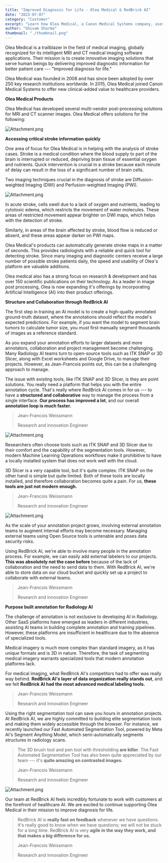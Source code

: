 ```yaml
---
title: "Improved Diagnosis for Life - Olea Medical & RedBrick AI"
date: "2023-07-07"
category: "Customer"
excerpt: "Learn how Olea Medical, a Canon Medical Systems company, uses RedBrick AI to develop intelligent MRI and CT imaging solutions. Discover how their team leverages our platform to create innovative diagnostic tools used by over 250 research institutions worldwide."
author: "Shivam Sharma"
thumbnail: "./thumbnail.png"
---
```


Olea Medical is a trailblazer in the field of medical imaging, globally recognized for its intelligent MRI and CT medical imaging software applications. Their mission is to create innovative imaging solutions that serve human beings by delivering improved diagnostic information for better patient care --- "Improved diagnosis for life."

Olea Medical was founded in 2008 and has since been adopted by over 250 key research institutions worldwide. In 2015, Olea Medical joined Canon Medical Systems to offer new clinical-added value to healthcare providers.

**Olea Medical Products**

Olea Medical has developed several multi-vendor post-processing solutions for MRI and CT scanner images. Olea Medical offers solutions for the following:

![Attachment.png](./products.svg)

**Accessing critical stroke information quickly**

One area of focus for Olea Medical is in helping with the analysis of stroke cases. Stroke is a medical condition where the blood supply to part of the brain is interrupted or reduced, depriving brain tissue of essential oxygen and nutrients. Quick intervention is crucial in a stroke because each minute of delay can result in the loss of a significant number of brain cells.

Two imaging techniques crucial in the diagnosis of stroke are Diffusion-weighted Imaging (DWI) and Perfusion-weighted Imaging (PWI).

![Attachment.png](./mri.svg)

In acute stroke, cells swell due to a lack of oxygen and nutrients, leading to cytotoxic edema, which restricts the movement of water molecules. These areas of restricted movement appear brighter on DWI maps, which helps with the detection of stroke.

Similarly, in areas of the brain affected by stroke, blood flow is reduced or absent, and these areas appear darker on PWI maps.

Olea Medical's products can automatically generate stroke maps in a matter of seconds. This provides radiologists with a reliable and quick tool for detecting stroke. Since many imaging and diagnostic centers receive a large number of possible stroke patients daily, the speed and usability of Olea's platform are valuable additions.

Olea medical also has a strong focus on research & development and has over 150 scientific publications on their technology. As a leader in image post processing, Olea is now expanding it's offerings by incorporating Artificial Intelligence (AI) into their product offerings.

**Structure and Collaboration through RedBrick AI**

The first step in training an AI model is to create a high-quality annotated ground-truth dataset, where the annotations should reflect the model's expected predictions. For example, if you want the model to segment brain tumors to calculate tumor size, you must first manually segment thousands of images as a reference standard.

As you expand your annotation efforts to larger datasets and more annotators, collaboration and project management become challenging. Many Radiology AI teams turn to open-source tools such as ITK SNAP or 3D Slicer, along with Excel worksheets and Google Drive, to manage their projects. However, as Jean-Francois points out, this can be a challenging approach to manage.

The issue with existing tools, like ITK SNAP and 3D Slicer, is they are point solutions. You really need a platform that helps you with the entire annotation cycle. That's really where RedBrick AI comes in for us --- to have a **structured and collaborative** way to manage the process from a single interface. **Our process has improved a lot**, and our overall **annotation loop is much faster.**

> Jean-Francois Weissmann
>
> Research and innovation Engineer

![Attachment.png](./chart.svg)

Researchers often choose tools such as ITK SNAP and 3D Slicer due to their comfort and the capability of the segmentation tools. However, modern Machine Learning Operations workflows make it prohibitive to have a locally installed system that does not work well with the cloud.

3D Slicer is a very capable tool, but it's quite complex. ITK SNAP on the other hand is simple but quite limited. Both of these tools are locally installed, and therefore collaboration becomes quite a pain. For us, **these tools are just not modern enough.**

> Jean-Francois Weissmann
>
> Research and innovation Engineer

![Attachment.png](./table.svg)

As the scale of your annotation project grows, involving external annotation teams to augment internal efforts may become necessary. Managing external teams using Open Source tools is untenable and poses data security risks.

Using RedBrick AI, we're able to involve many people in the annotation process. For example, we can easily add external labelers to our projects. **This was absolutely not the case before** because of the lack of collaboration and the need to send data to them. With RedBrick AI, we're able to store data on our cloud bucket and quickly set up a project to collaborate with external teams.

> Jean-Francois Weissmann
>
> Research and innovation Engineer

**Purpose built annotation for Radiology AI**

The challenge of annotation is not exclusive to developing AI in Radiology. Other SaaS platforms have emerged as leaders in different industries, assisting AI teams in building complete annotation and training pipelines. However, these platforms are insufficient in healthcare due to the absence of specialized tools.

Medical imagery is much more complex than standard imagery, as it has unique formats and is 3D in nature. Therefore, the task of segmenting medical imagery warrants specialized tools that modern annotation platforms lack.

For medical imaging, what RedBrick AI's competitors had to offer was really way behind. **RedBrick AI's layer of data organization really stands out**, and we felt **RedBrick AI had the most advanced medical labeling tools.**

> Jean-Francois Weissmann
>
> Research and innovation Engineer

Using the right segmentation tool can save you hours in annotation projects. At RedBrick AI, we are highly committed to building elite segmentation tools and making them widely accessible through the browser. For instance, we recently launched our Fast Automated Segmentation Tool, powered by Meta AI's Segment Anything Model, which semi-automatically segments structures in radiology scans.

> The 3D brush tool and pen tool with thresholding **are killer**. The Fast Automated Segmentation Tool has also been quite appreciated by our team --- it's **quite amazing on contrasted images.**
>
> Jean-Francois Weissmann
>
> Research and innovation Engineer

![Attachment.png](./brush-threshold.gif)

Our team at RedBrick AI feels incredibly fortunate to work with
customers at the forefront of healthcare AI. We are excited to continue
supporting Olea Medical in their mission to improve diagnosis for life.

> RedBrick AI is **really fast on feedback** whenever we have questions. It's really good to know when we have questions; we will not be stuck for a long time. RedBrick AI is very **agile in the way they work, and that makes a big difference for us.**
>
> Jean-Francois Weissmann
>
> Research and innovation Engineer
